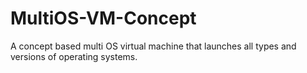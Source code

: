 # MultiOS-VM-Concept
A concept based multi OS virtual machine that launches all types and versions of operating systems.
